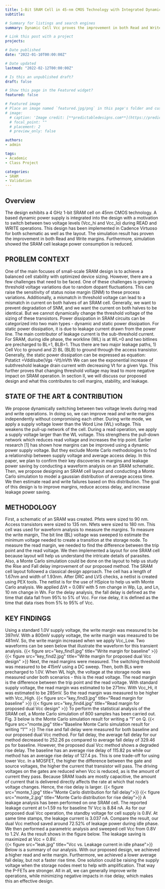```yaml
---
title: 1-Bit SRAM Cell in 45-nm CMOS Technology with Integrated Dynamic Power Supply
subtitle: 

# Summary for listings and search engines
summary: Dynamic Cell Vcc proves the improvement in both Read and Write margins and leakage saving

# Link this post with a project
projects:

# Date published
date: "2022-01-10T00:00:00Z"

# Date updated
lastmod: "2022-02-12T00:00:00Z"

# Is this an unpublished draft?
draft: false

# Show this page in the Featured widget?
featured: false

# Featured image
# Place an image named `featured.jpg/png` in this page's folder and customize its options here.
# image:
  # caption: 'Image credit: [**predictabledesigns.com**](https://predictabledesigns.com/introduction-to-analog-to-digital-converters-adc/)'
  # focal_point: ""
  # placement: 2
  # preview_only: false

authors:
- admin

tags:
- Academic
- Class Project

categories:
- SRAM
- Validation
---
```


## Overview
The design exhibits a 4 GHz 1-bit SRAM cell on 45nm CMOS technology. A based dynamic power supply is integrated into the design with a motivation to switch between two voltage levels (Vcc_hi and Vcc_lo) during READ and WRITE operations. This design has been implemented in Cadence Virtuoso for both schematic as well as the layout. The simulation result has proven the improvement in both Read and Write margins. Furthermore, simulation showed the SRAM cell leakage power consumption is reduced.

## PROBLEM CONTEXT
One of the main focuses of small-scale SRAM design is to achieve a balanced cell stability with optimized device sizing. However, there are a few challenges that need to be faced. One of these challenges is growing threshold voltage variations due to random dopant fluctuations. This can raise the sensitivity of status noise margin (SNM) to these process variations. Additionally, a mismatch in threshold voltage can lead to a mismatch in current on both halves of an SRAM cell. Generally, we want to prevent degradation of SNM, and we want the current on both halves to be identical. But we cannot dynamically change the threshold voltage of the sizing of these transistors. 
Power dissipation in SRAM circuits can be categorized into two main types - dynamic and static power dissipation. For static power dissipation, it is due to leakage current drawn from the power line. The main contributor of leakage current is the sub-threshold current. For SRAM, during idle phase, the workline (WL) is at WL=0 and two bitlines are precharged to BL=1, BLB=1. Thus there are two major leakage paths, 1)  Cell Vcc to ground and 2) BL (BLB) to ground through the access transistor. Generally, the static power dissipation can be expressed as equation:
Pstatict =Vdd*Isub*e(Vgs -Vt)/nVth
We can see the exponential increase of subthreshold leakage drain current with decreasing Vt for a given Vgs. This further proves that changing threshold voltage may lead to more negative impact on SRAM operation. In section II, we will discuss our proposed design and what this contributes to cell margins, stability, and leakage. 

## STATE OF THE ART & CONTRIBUTION
We propose dynamically switching between two voltage levels during read and write operations. In doing so, we can improve read and write margins independently without compromising each other. During write mode, we apply a supply voltage lower than the Word Line (WL) voltage. This weakens the pull-up network of the cell. During a read operation, we apply a supply voltage larger than the WL voltage. This strengthens the pull-down network which reduces read voltage and increases the trip point. Earlier research [1] has shown how margins can be improved using a dynamic power supply voltage. But they exclude Monte Carlo methodologies to find a relationship between supply voltage and average access delay. In this paper, we plan to confirm their key discoveries in margins and leakage power saving by conducting a waveform analysis on an SRAM schematic. Then, we propose designing an SRAM cell layout and conducting a Monte Carlo simulation to model a gaussian distribution of average access time. We then estimate read and write failures based on this distribution. The goal of this design is to improve margins, reduce access delay, and increase leakage power saving.

## METHODOLOGY
First, a schematic of an SRAM was created. Pfets were sized to 90 nm. Access transistors were sized to 135 nm. Nfets were sized to 180 nm. This cell was used for waveform analysis to measure the margins. To measure the write margin, The bit line (BL) voltage was sweeped to estimate the minimum voltage needed to create a transition at the storage node. To measure the read margin, we needed to find the difference between the trip point and the read voltage. 
We then implemented a layout for one SRAM cell because layout will help us understand the intricate details of parasites. Also, a Monte Carlo simulation could be done on the layout to help us study the Rise and Fall delay improvement of our proposed method. The SRAM cell layout followed a classical design approach. The cell has a length of 1.67nm and width of 1.93nm. After DRC and LVS checks, a netlist is created using PEX tools. The netlist is for the use of HSpice to help us with Monte Carlo analysis. We applied ΔVt = 0.08V with 5 nm change in Wp, Lp, and Ln, 10 nm change in Wn. For the delay analysis, the fall delay is defined as the time that data fall from 95% to 5% of Vcc. For rise delay, it is defined as the time that data rises from 5% to 95% of Vcc.

## KEY FINDINGS
Using a standard 1.0V supply voltage, the write margin was measured to be 397mV. With a 800mV supply voltage, the write margin was measured to be 481mV. So, the write margin increased when we apply Vcc_Low. Two waveforms can be seen below that illustrate the waveform for this transient analysis.
{{< figure src="key_find1.jpg" title="Write margin for baseline" >}}
{{< figure src="key_find2.jpg" title="Write margin for proposed dual Vcc design" >}}
Next, the read margins were measured. The switching threshold was measured to be 415mV using a DC sweep. Then, both BLs were precharged to 1.0V. When WL high, the voltage at the storage node was measured under both scenarios - this is the read voltage. The read margin is the difference between the trip point and the read voltage. With standard supply voltage, the read margin was estimated to be 271mv. With Vcc_Hi, it was estimated to be 285mV. So the read margin was measured to be higher with Vcc_High.
{{< figure src="key_find3.jpg" title="Read margin for baseline" >}}
{{< figure src="key_find4.jpg" title="Read margin for proposed dual Vcc design" >}}
To perform the statistical analysis of the SRAM cell, a Monte Carlo simulation of 800 samples has been carried out. Fig. 3 below is the Monte Carlo simulation result for writing a “1” on Q.
{{< figure src="monte.jpg" title="Baseline Monte Carlo simulation result for writing “1”" >}}
The rise and fall delay were measured for both baseline and our proposed dual Vcc method. For fall delay, the average fall delay for our method decreased to 252.26 ps compared to average fall delay of 329.46 ps for baseline. However, the proposed dual Vcc method shows a degraded rise delay. The baseline has an average rise delay of 115.82 ps while our method has an average rise delay of 127.4 ps. This is one trade-off for using lower Vcc. In a MOSFET, the higher the difference between the gate and source voltages, the higher the current that transistor will pass. The driving voltages on the gates are reduced when Vcc is reduced, as is the amount of current they pass. Because SRAM loads are mostly capacitive, the amount of current that is delivered directly affects the rate at which that node’s voltage changes. Hence, the rise delay is larger.
{{< figure src="monte_1.jpg" title="Monte Carlo distribution for fall delay">}}
{{< figure src="monte_2.jpg" title="Monte Carlo distribution for rise delay">}}
A leakage analysis has been performed on one SRAM cell. The reported leakage current at t=1.59 ns for baseline 1V Vcc is 8.84 nA. As for our proposed dual Vcc operation, the standby voltage for cell supply is 0.8V. At same time stamps, the leakage current is 3.037 nA. Compare the result, our dual Vcc method saved around 72.52% of leakage power during idle phase. We then performed a parametric analysis and sweeped cell Vcc from 0.8V to 1.2V. As the result shows in the figure below. The leakage saving is maximized at Vcc = 0.8V.  
{{< figure src="leak.jpg" title="Vcc vs. Leakage current in idle phase">}}
Below is a summary of our analysis. With our proposed design, we achieved a higher read and write margin. Furthermore, we achieved a lower average fall delay, but not a faster rise time. One solution could be raising the supply voltage when the storage nodes meet to help with amplification. That way the P-FETs are stronger. All in all, we can generally improve write operations, while minimizing negative impacts in rise delay, which makes this an effective design.
